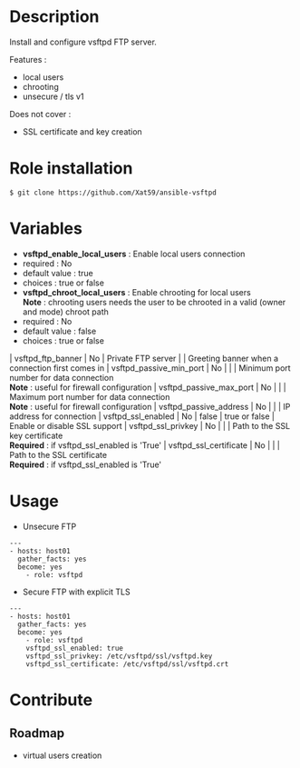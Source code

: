# Description
Install and configure vsftpd FTP server.

Features :

- local users
- chrooting
- unsecure / tls v1

Does not cover :

- SSL certificate and key creation


# Role installation

```
$ git clone https://github.com/Xat59/ansible-vsftpd
```

# Variables

* **vsftpd_enable_local_users** : Enable local users connection
 * required : No 
 * default value : true
 * choices : true or false
* **vsftpd_chroot_local_users** : Enable chrooting for local users <br /> **Note** : chrooting users needs the user to be chrooted in a valid (owner and mode) chroot path
 * required : No 
 * default value : false
 * choices : true or false


| vsftpd_ftp_banner | No | Private FTP server | | Greeting banner when a connection first comes in
| vsftpd_passive_min_port | No | | | Minimum port number for data connection <br /> **Note** : useful for firewall configuration
| vsftpd_passive_max_port | No | | | Maximum port number for data connection <br /> **Note** : useful for firewall configuration
| vsftpd_passive_address | No | | | IP address for connection
| vsftpd_ssl_enabled | No | false | true or false | Enable or disable SSL support
| vsftpd_ssl_privkey | No | | | Path to the SSL key certificate <br /> **Required** : if vsftpd_ssl_enabled is 'True'
| vsftpd_ssl_certificate | No | | | Path to the SSL certificate <br /> **Required** : if vsftpd_ssl_enabled is 'True'

# Usage

- Unsecure FTP

```
---
- hosts: host01
  gather_facts: yes
  become: yes
    - role: vsftpd
```

- Secure FTP with explicit TLS

```
---
- hosts: host01
  gather_facts: yes
  become: yes
    - role: vsftpd
    vsftpd_ssl_enabled: true
    vsftpd_ssl_privkey: /etc/vsftpd/ssl/vsftpd.key
    vsftpd_ssl_certificate: /etc/vsftpd/ssl/vsftpd.crt
```

# Contribute

## Roadmap

- virtual users creation
